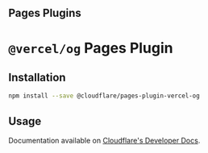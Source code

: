## Pages Plugins

# `@vercel/og` Pages Plugin

## Installation

```sh
npm install --save @cloudflare/pages-plugin-vercel-og
```

## Usage

Documentation available on [Cloudflare's Developer Docs](https://developers.cloudflare.com/pages/platform/functions/plugins/vercel-og/).
